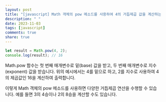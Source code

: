 ```yaml
---
layout: post
title: "[javascript] Math 객체의 pow 메소드를 사용하여 4의 거듭제곱 값을 계산하는 방법은 무엇인가요?"
description: " "
date: 2023-11-03
tags: [javascript]
comments: true
share: true
---
```


```javascript
let result = Math.pow(4, 2);
console.log(result); // 16
```

Math.pow 함수는 첫 번째 매개변수로 밑(base) 값을 받고, 두 번째 매개변수로 지수(exponent) 값을 받습니다. 위의 예시에서는 4를 밑으로 하고, 2를 지수로 사용하여 4의 제곱값인 16을 계산하여 출력합니다.

이렇게 Math 객체의 pow 메소드를 사용하면 다양한 거듭제곱 연산을 수행할 수 있습니다. 예를 들면 3의 4승이나 2의 8승을 계산할 수도 있습니다.